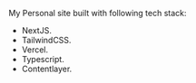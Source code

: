 My Personal site built with following tech stack:

- NextJS.
- TailwindCSS.
- Vercel.
- Typescript.
- Contentlayer.

